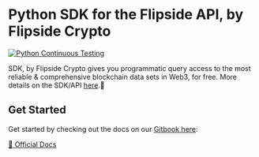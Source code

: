 # Python SDK for the Flipside API, by Flipside Crypto

[![Python Continuous Testing](https://github.com/FlipsideCrypto/sdk/actions/workflows/ci_python.yml/badge.svg)](https://github.com/FlipsideCrypto/sdk/actions/workflows/ci_python.yml)

SDK, by Flipside Crypto gives you programmatic query access to the most reliable & comprehensive blockchain data sets in Web3, for free. More details on the SDK/API [here](https://data.flipsidecrypto.xyz).🥳

## Get Started
Get started by checking out the docs on our [Gitbook here](https://docs.flipsidecrypto.xyz/sdk/python):

[📖 Official Docs](https://docs.flipsidecrypto.xyz/sdk/python)
